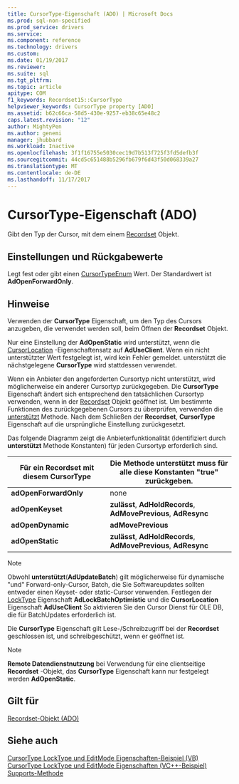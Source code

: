 ```yaml
---
title: CursorType-Eigenschaft (ADO) | Microsoft Docs
ms.prod: sql-non-specified
ms.prod_service: drivers
ms.service: 
ms.component: reference
ms.technology: drivers
ms.custom: 
ms.date: 01/19/2017
ms.reviewer: 
ms.suite: sql
ms.tgt_pltfrm: 
ms.topic: article
apitype: COM
f1_keywords: Recordset15::CursorType
helpviewer_keywords: CursorType property [ADO]
ms.assetid: b62c66ca-58d5-430e-9257-eb38c65e48c2
caps.latest.revision: "12"
author: MightyPen
ms.author: genemi
manager: jhubbard
ms.workload: Inactive
ms.openlocfilehash: 3f1f16755e5030cec19d7b513f725f3fd5defb3f
ms.sourcegitcommit: 44cd5c651488b5296fb679f6d43f50d068339a27
ms.translationtype: MT
ms.contentlocale: de-DE
ms.lasthandoff: 11/17/2017
---
```

# <a name="cursortype-property-ado"></a>CursorType-Eigenschaft (ADO)
Gibt den Typ der Cursor, mit dem einem [Recordset](../../../ado/reference/ado-api/recordset-object-ado.md) Objekt.  
  
## <a name="settings-and-return-values"></a>Einstellungen und Rückgabewerte  
 Legt fest oder gibt einen [CursorTypeEnum](../../../ado/reference/ado-api/cursortypeenum.md) Wert. Der Standardwert ist **AdOpenForwardOnly**.  
  
## <a name="remarks"></a>Hinweise  
 Verwenden der **CursorType** Eigenschaft, um den Typ des Cursors anzugeben, die verwendet werden soll, beim Öffnen der **Recordset** Objekt.  
  
 Nur eine Einstellung der **AdOpenStatic** wird unterstützt, wenn die [CursorLocation](../../../ado/reference/ado-api/cursorlocation-property-ado.md) -Eigenschaftensatz auf **AdUseClient**. Wenn ein nicht unterstützter Wert festgelegt ist, wird kein Fehler gemeldet. unterstützt die nächstgelegene **CursorType** wird stattdessen verwendet.  
  
 Wenn ein Anbieter den angeforderten Cursortyp nicht unterstützt, wird möglicherweise ein anderer Cursortyp zurückgegeben. Die **CursorType** Eigenschaft ändert sich entsprechend den tatsächlichen Cursortyp verwenden, wenn in der [Recordset](../../../ado/reference/ado-api/recordset-object-ado.md) Objekt geöffnet ist. Um bestimmte Funktionen des zurückgegebenen Cursors zu überprüfen, verwenden die [unterstützt](../../../ado/reference/ado-api/supports-method.md) Methode. Nach dem Schließen der **Recordset**, **CursorType** Eigenschaft auf die ursprüngliche Einstellung zurückgesetzt.  
  
 Das folgende Diagramm zeigt die Anbieterfunktionalität (identifiziert durch **unterstützt** Methode Konstanten) für jeden Cursortyp erforderlich sind.  
  
|Für ein Recordset mit diesem CursorType|Die Methode unterstützt muss für alle diese Konstanten "true" zurückgeben.|  
|----------------------------------------|---------------------------------------------------------------------|  
|**adOpenForwardOnly**|none|  
|**adOpenKeyset**|**zulässt**, **AdHoldRecords**, **AdMovePrevious**, **AdResync**|  
|**adOpenDynamic**|**adMovePrevious**|  
|**adOpenStatic**|**zulässt**, **AdHoldRecords**, **AdMovePrevious**, **AdResync**|  
  
> [!NOTE]
>  Obwohl **unterstützt**(**AdUpdateBatch**) gilt möglicherweise für dynamische "und" Forward-only-Cursor, Batch, die Sie Softwareupdates sollten entweder einen Keyset- oder static-Cursor verwenden. Festlegen der [LockType](../../../ado/reference/ado-api/locktype-property-ado.md) Eigenschaft **AdLockBatchOptimistic** und die **CursorLocation** Eigenschaft **AdUseClient** So aktivieren Sie den Cursor Dienst für OLE DB, die für BatchUpdates erforderlich ist.  
  
 Die **CursorType** Eigenschaft gilt Lese-/Schreibzugriff bei der **Recordset** geschlossen ist, und schreibgeschützt, wenn er geöffnet ist.  
  
> [!NOTE]
>  **Remote Datendienstnutzung** bei Verwendung für eine clientseitige **Recordset** -Objekt, das **CursorType** Eigenschaft kann nur festgelegt werden **AdOpenStatic**.  
  
## <a name="applies-to"></a>Gilt für  
 [Recordset-Objekt (ADO)](../../../ado/reference/ado-api/recordset-object-ado.md)  
  
## <a name="see-also"></a>Siehe auch  
 [CursorType LockType und EditMode Eigenschaften-Beispiel (VB)](../../../ado/reference/ado-api/cursortype-locktype-and-editmode-properties-example-vb.md)   
 [CursorType LockType und EditMode Eigenschaften (VC++-Beispiel)](../../../ado/reference/ado-api/cursortype-locktype-and-editmode-properties-example-vc.md)   
 [Supports-Methode](../../../ado/reference/ado-api/supports-method.md)
